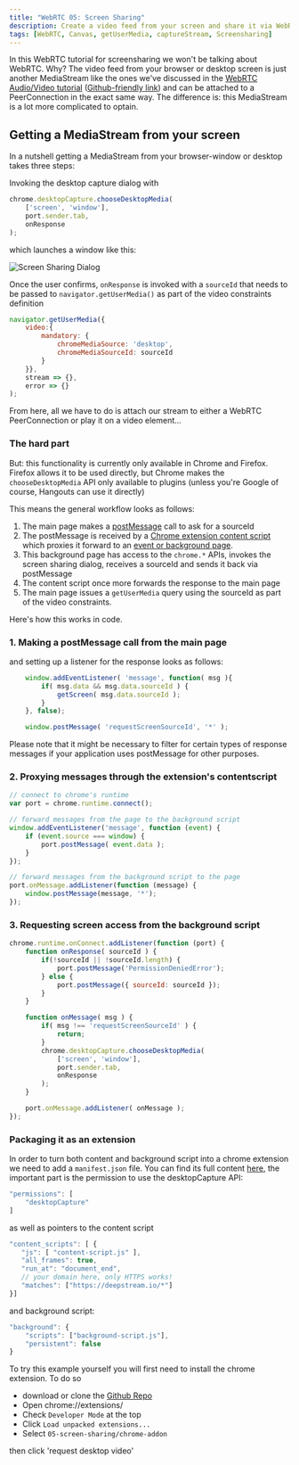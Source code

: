 ```yaml
---
title: "WebRTC 05: Screen Sharing"
description: Create a video feed from your screen and share it via WebRTC
tags: [WebRTC, Canvas, getUserMedia, captureStream, Screensharing]
---
```


In this WebRTC tutorial for screensharing we won't be talking about WebRTC. Why? The video feed from your browser or desktop screen is just another MediaStream like the ones we've discussed in the [WebRTC Audio/Video tutorial](../webrtc-audio-video) ([Github-friendly link](../30-webrtc-audio-video)) and can be attached to a PeerConnection in the exact same way. The difference is: this MediaStream is a lot more complicated to optain.

## Getting a MediaStream from your screen
In a nutshell getting a MediaStream from your browser-window or desktop takes three steps:

Invoking the desktop capture dialog with

```javascript
chrome.desktopCapture.chooseDesktopMedia(
    ['screen', 'window'],
    port.sender.tab,
    onResponse
);
```

which launches a window like this:

![Screen Sharing Dialog](screen-sharing-dialog.png)

Once the user confirms, `onResponse` is invoked with a `sourceId` that needs to be passed to `navigator.getUserMedia()` as part of the video constraints definition

```javascript
navigator.getUserMedia({
    video:{
        mandatory: {
            chromeMediaSource: 'desktop',
            chromeMediaSourceId: sourceId
        }
    }},
    stream => {},
    error => {}
);
```

From here, all we have to do is attach our stream to either a WebRTC PeerConnection or play it on a video element...

### The hard part
But: this functionality is currently only available in Chrome and Firefox. Firefox allows it to be used directly, but Chrome makes the `chooseDesktopMedia` API only available to plugins (unless you're Google of course, Hangouts can use it directly)

This means the general workflow looks as follows:

1. The main page makes a [postMessage](https://developer.mozilla.org/en-US/docs/Web/API/Window/postMessage) call to ask for a sourceId
2. The postMessage is received by a [Chrome extension content script](https://developer.chrome.com/extensions/content_scripts) which proxies it forward to an [event or background page](https://developer.chrome.com/extensions/event_pages).
3. This background page has access to the `chrome.*` APIs, invokes the screen sharing dialog, receives a sourceId and sends it back via postMessage
4. The content script once more forwards the response to the main page
5. The main page issues a `getUserMedia` query using the sourceId as part of the video constraints.

Here's how this works in code.

### 1. Making a postMessage call from the main page
and setting up a listener for the response looks as follows:
```javascript
    window.addEventListener( 'message', function( msg ){
        if( msg.data && msg.data.sourceId ) {
            getScreen( msg.data.sourceId );
        }
    }, false);

    window.postMessage( 'requestScreenSourceId', '*' );
```
Please note that it might be necessary to filter for certain types of response messages if your application uses postMessage for other purposes.

### 2. Proxying messages through the extension's contentscript
```javascript
// connect to chrome's runtime
var port = chrome.runtime.connect();

// forward messages from the page to the background script
window.addEventListener('message', function (event) {
    if (event.source === window) {
        port.postMessage( event.data );
    }
});

// forward messages from the background script to the page
port.onMessage.addListener(function (message) {
    window.postMessage(message, '*');
});
```

### 3. Requesting screen access from the background script
```javascript
chrome.runtime.onConnect.addListener(function (port) {
    function onResponse( sourceId ) {
        if(!sourceId || !sourceId.length) {
            port.postMessage('PermissionDeniedError');
        } else {
            port.postMessage({ sourceId: sourceId });
        }
    }

    function onMessage( msg ) {
        if( msg !== 'requestScreenSourceId' ) {
            return;
        }
        chrome.desktopCapture.chooseDesktopMedia(
            ['screen', 'window'], 
            port.sender.tab, 
            onResponse
        );
    }

    port.onMessage.addListener( onMessage );
});
```

### Packaging it as an extension
In order to turn both content and background script into a chrome extension we need to add a `manifest.json` file. You can find its full content [here](https://github.com/deepstreamIO/dsh-demo-webrtc-examples/blob/master/05-screen-sharing/chrome-addon/manifest.json), the important part is the permission to use the desktopCapture API:

```javascript
"permissions": [
    "desktopCapture"
]
```

as well as pointers to the content script

```javascript
"content_scripts": [ {
   "js": [ "content-script.js" ],
   "all_frames": true,
   "run_at": "document_end",
   // your domain here, only HTTPS works!
   "matches": ["https://deepstream.io/*"]
}]
```

and background script:

```javascript
"background": {
    "scripts": ["background-script.js"],
    "persistent": false
}
```

To try this example yourself you will first need to install the chrome extension. To do so

<a name="install-addon"></a>
- download or clone the [Github Repo](https://github.com/deepstreamIO/dsh-demo-webrtc-examples)
- Open chrome://extensions/
- Check `Developer Mode` at the top
- Click `Load unpacked extensions...`
- Select `05-screen-sharing/chrome-addon`

then click 'request desktop video'
